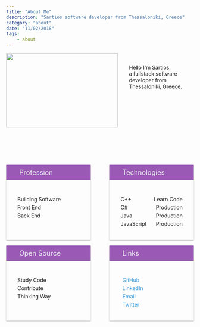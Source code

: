 ```yaml
---
title: "About Me"
description: "Sartios software developer from Thessaloniki, Greece"
category: "about"
date: "11/02/2018"
tags:
    - about
---
```


<style>
.intro-container {
    display: flex;
    justify-content: space-between;
}

.intro-image {
    width: 300px;
    height: 200px;
}
  
.intro-text {
    display: flex;
    flex-direction: column;
    padding: 30px;
    width: 45%;
}

.about-cards-container {
    margin-top: 100px;
}

.about-cards { 
    display: flex;
    justify-content: space-between;
    flex-wrap: wrap;
    margin-bottom: 15px;
}

.about-card {
    width: 45%;
    box-shadow: 0 1px 3px rgba(0,0,0,0.12), 0 1px 2px rgba(0,0,0,0.24);
}

.card-title {
    margin-bottom: 12px;
    padding: 10px 30px;
    border-bottom: 1px solid #7F8C8D;
    font-size: 18px;
    color: #ECF0F1;
}

.card-title i {
    margin-right: 5px;
}

.card-content {
    padding: 30px;
}

.card-content div {
    padding-bottom: 5px;
}

.card-content a {
    text-decoration: none;
    color: #3498DB;
}

.card-content a:hover {
    color: #9B59B6;
    transition: color 0.1s ease-in-out;
}

.card-content i {
    margin-right: 5px;
}

.about-tech {
    display: flex;
    justify-content: space-between;
}

.purple {
    background-color: #9B59B6;
}

@media only screen and (max-width: 480px) {
    .intro-image {
        width: 100%;
    }

    .intro-container {
        flex-direction: column;
    }

    .intro-text {
        width: 100%;
    }

    .about-cards {
        flex-direction: column;
        margin-bottom: 0;
    }

    .about-card {
        width: 100%;
        margin-bottom: 15px;
    }
}
</style>

<div class="about-container">
<div class="intro-container">
<img class="intro-image" src="https://semantic-ui.com/images/wireframe/image.png" />
<div class="intro-text">
  <span>Hello I'm Sartios,</span>
  <span>a fullstack software developer from Thessaloniki, Greece.</span>
</div>
</div>

<div class="about-cards-container">
<div class="about-cards">
    <div class="about-card">
        <div class="card-title purple">
            <i class="fas fa-briefcase"></i>
            Profession
        </div>
        <div class="card-content">
            <div>Building Software</div>
            <div>Front End</div>
            <div>Back End</div>
        </div>
    </div>
    <div class="about-card">
        <div class="card-title purple">
            <i class="fas fa-terminal"></i>
            Technologies
        </div>
        <div class="card-content">
            <div class="about-tech"><span>C++</span><span>Learn Code</span></div>
            <div class="about-tech"><span>C#</span><span>Production</span></div>
            <div class="about-tech"><span>Java</span><span>Production</span></div>
            <div class="about-tech"><span>JavaScript</span><span>Production</span></div>
        </div>
    </div>
</div>
<div class="about-cards">
    <div class="about-card">
        <div class="card-title purple">
            <i class="fas fa-code-branch"></i>
            Open Source
        </div>
        <div class="card-content">
            <div>Study Code</div>
            <div>Contribute</div>
            <div>Thinking Way</div>
        </div>
    </div>
    <div class="about-card">
        <div class="card-title purple">
            <i class="fas fa-address-card"></i>
            Links
        </div>
        <div class="card-content">
            <div><a href="https://github.com/sartios" target="_blank"><i class="fab fa-github"></i>GitHub</a></div>
            <div><a href="https://www.linkedin.com/in/sartios/" target="_blank"><i class="fab fa-linkedin-in"></i>LinkedIn</a></div>
            <div><a href="mailto:savramis.sartios@gmail.com"><i class="fas fa-envelope"></i>Email</a></div>
            <div><a href="https://twitter.com/sartios7" target="_blank"><i class="fab fa-twitter"></i>Twitter</a></div>
        </div>
    </div>
</div>
</div>
</div>